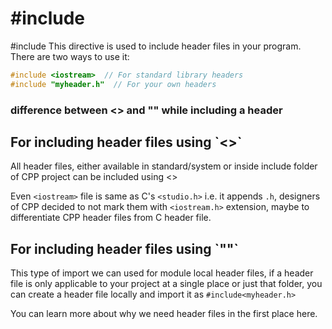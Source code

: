 # #include

\#include This directive is used to include header files in your program. There are two ways to use it:

```cpp
#include <iostream>  // For standard library headers
#include "myheader.h"  // For your own headers
```

### difference between <> and "" while including a header

## For including header files using \`<>\`

All header files, either available in standard/system or inside include folder of CPP project can be included using <>

Even `<iostream>` file is same as C's `<studio.h>` i.e. it appends `.h`, designers of CPP decided to not mark them with `<iostream.h>` extension, maybe to differentiate CPP header files from C header file.

## For including header files using \`""\`

This type of import we can used for module local header files, if a header file is only applicable to your project at a single place or just that folder, you can create a header file locally and import it as `#include<myheader.h>`&#x20;

You can learn more about why we need header files in the first place here.
